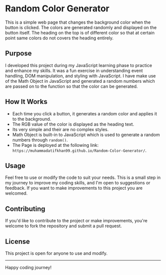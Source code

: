 # Random Color Generator

This is a simple web page that changes the background color when the button is clicked. The colors are generated randomly and displayed on the button itself. The heading on the top is of different color so that at certain point same colors do not covers the heading entirely.

## Purpose

I developed this project during my JavaScript learning phase to practice and enhance my skills. It was a fun exercise in understanding event handling, DOM manipulation, and styling with JavaScript. I have make use of the Math Object in JavaScript and generated a random numbers which are passed on to the function so that the color can be generated.

## How It Works

- Each time you click a button, it generates a random color and applies it to the background.
- The RGB value of the color is displayed as the heading text.
- Its very simple and their are no complex styles.
- Math Object is built-in to JavaScript which is used to generate a random numbers through `random()`.
- The Page is deployed at the following link: `https://muhammadatifkhan99.github.io/Random-Color-Generator/`.

## Usage

Feel free to use or modify the code to suit your needs. This is a small step in my journey to improve my coding skills, and I'm open to suggestions or feedback. If you want to make improvements to this project you are welcomed.

## Contributing

If you'd like to contribute to the project or make improvements, you're welcome to fork the repository and submit a pull request.
## License

This project is open for anyone to use and modify.

---

Happy coding journey!
